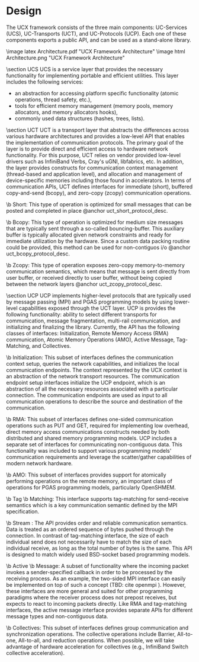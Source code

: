 Design
======

The UCX framework consists of the three main components: UC-Services (UCS),
UC-Transports (UCT), and UC-Protocols (UCP). Each one of these components
exports a public API, and can be used as a stand-alone library.

\image latex Architecture.pdf "UCX Framework Architecture"
\image html  Architecture.png "UCX Framework Architecture"

\section UCS
UCS is a service layer that provides the necessary functionality for
implementing portable and efficient utilities. This layer includes the
following services:
+ an abstraction for accessing platform specific functionality (atomic operations, thread safety, etc.),
+ tools for efficient memory management (memory pools, memory allocators, and memory allocators hooks),
+ commonly used data structures (hashes, trees, lists).

\section UCT
UCT is a transport layer that abstracts
the differences across various hardware architectures and provides a
low-level API that enables the implementation of communication protocols.
The primary goal of the layer is to provide direct and efficient access to
hardware network functionality. For this purpose,
UCT relies on vendor provided low-level drivers such as InfiniBand
Verbs, Cray's uGNI, libfabrics, etc. In addition, the layer provides
constructs for communication context management (thread-based and application level), and
allocation and management of device-specific memories including those found
in accelerators. In terms of communication APIs, UCT defines interfaces for
immediate (short), buffered copy-and-send (bcopy), and zero-copy (zcopy)
communication operations.

\b Short: This type of operation is optimized for small messages that can be posted and completed
in place @anchor uct_short_protocol_desc.

\b Bcopy: This type of operation is optimized for medium size messages that are typically sent through a
so-called bouncing-buffer. This auxiliary buffer is typically allocated given network constraints and ready for
immediate utilization by the hardware. Since a custom data packing routine could  be provided, this method
can be used for non-contiguos i/o @anchor uct_bcopy_protocol_desc.

\b Zcopy: This type of operation exposes zero-copy memory-to-memory communication semantics, which means that
message is sent directly from user buffer, or received directly to user buffer, without being copied between
the network layers @anchor uct_zcopy_protocol_desc.

\section UCP
UCP implements higher-level protocols that are typically used by message passing (MPI)
and PGAS programming models by using lower-level capabilities exposed
through the UCT layer. UCP is provides the following functionality: ability to select different transports for
communication, message fragmentation, multi-rail communication, and initializing and finalizing
the library.
Currently, the API has the following classes of interfaces:
Initialization, Remote Memory Access (RMA) communication, Atomic Memory
Operations (AMO), Active Message, Tag-Matching, and Collectives.

\b Initialization: This subset of interfaces defines the communication
context setup, queries the network capabilities, and initializes the local
communication endpoints. The context represented by the UCX context is an
abstraction of the network transport resources. The communication endpoint
setup interfaces initialize the UCP endpoint, which is an abstraction of all
the necessary resources associated with a particular connection. The
communication endpoints are used as input to all communication operations to
describe the source and destination of the communication.

\b RMA: This subset of interfaces defines one-sided communication operations such as PUT and
GET, required for implementing low overhead, direct memory access communications
constructs needed by both distributed and shared memory
programming models. UCP includes a separate set of interfaces for
communicating non-contiguous data. This functionality was included to
support various programming models' communication requirements and leverage
the scatter/gather capabilities of modern network hardware.

\b AMO: This subset of interfaces provides support for atomically performing operations
on the remote memory, an important class of operations for PGAS
programming models, particularly OpenSHMEM.

\b Tag \b Matching: This interface supports tag-matching for send-receive semantics which is a key
communication semantic defined by the MPI specification.

\b Stream : The API provides order and reliable communication semantics.
Data is treated as an ordered sequence of bytes pushed through the connection.
In contrast of tag-matching interface, the size of each individual send does
not necessarily have to match the size of each individual receive, as long as
the total number of bytes is the same. This API is designed to match widely
used BSD-socket based programming models.

\b Active \b Message: A subset of functionality where the incoming packet invokes a
sender-specified callback in order to be processed by the receiving process.
As an example, the two-sided MPI interface can easily be implemented on top
of such a concept (TBD: cite openmpi ). However, these interfaces are more general and
suited for other programming paradigms where the receiver process does not
prepost receives, but expects to react to incoming packets directly. Like
RMA and tag-matching interfaces, the active message interface provides
separate APIs for different message types and non-contiguous data.

\b Collectives: This subset of interfaces defines group communication and
synchronization operations. The collective operations include Barrier,
All-to-one, All-to-all, and reduction operations. When possible, we will
take advantage of hardware acceleration for collectives
(e.g., InfiniBand Switch collective acceleration).

